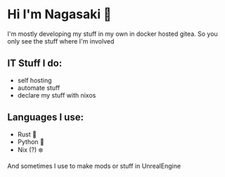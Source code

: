 # Hi I'm Nagasaki 👋
I'm mostly developing my stuff in my own in docker hosted gitea. So you only see the stuff where I'm involved

## IT Stuff I do:
  - self hosting
  - automate stuff
  - declare my stuff with nixos

## Languages I use: 
 - Rust 🦀
 - Python 🐍
 - Nix (?) ❄️

And sometimes I use to make mods or stuff in UnrealEngine
